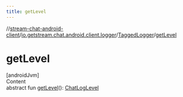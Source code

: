```yaml
---
title: getLevel
---
```

//[stream-chat-android-client](../../../index.md)/[io.getstream.chat.android.client.logger](../index.md)/[TaggedLogger](index.md)/[getLevel](getLevel.md)



# getLevel  
[androidJvm]  
Content  
abstract fun [getLevel](getLevel.md)(): [ChatLogLevel](../ChatLogLevel/index.md)  



